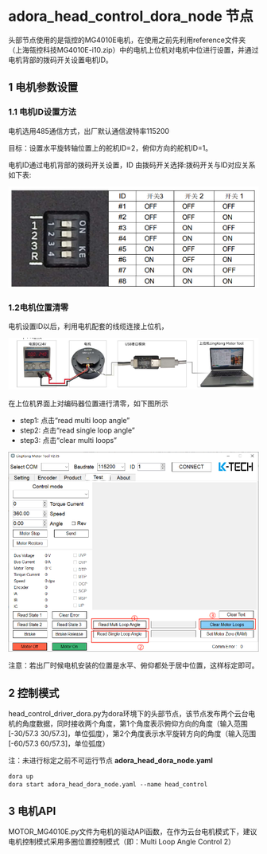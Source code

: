 # adora_head_control_dora_node 节点

头部节点使用的是瓴控的MG4010E电机，在使用之前先利用reference文件夹（上海瓴控科技MG4010E-i10.zip）中的电机上位机对电机中位进行设置，并通过电机背部的拨码开关设置电机ID。

## 1 电机参数设置

### 1.1 电机ID设置方法

电机选用485通信方式，出厂默认通信波特率115200

目标：设置水平旋转轴位置上的舵机ID=2，俯仰方向的舵机ID=1。

电机ID通过电机背部的拨码开关设置，ID 由拨码开关选择:拨码开关与ID对应关系如下表:

![image-20250730160553476](reference/image-20250730160553476.png)



### 1.2电机位置清零

电机设置ID以后，利用电机配套的线缆连接上位机，

![image-20250730161656912](reference/image-20250730161656912.png)

在上位机界面上对编码器位置进行清零，如下图所示

- step1: 点击“read multi loop angle”
- step2: 点击“read single loop angle”
- step3: 点击“clear multi loops”

![image-20250730161602613](reference/image-20250730161602613.png)

注意：若出厂时候电机安装的位置是水平、俯仰都处于居中位置，这样标定即可。

## 2 控制模式

head_control_driver_dora.py为dora环境下的头部节点，该节点发布两个云台电机的角度数据，同时接收两个角度，第1个角度表示俯仰方向的角度（输入范围 [-30/57.3 30/57.3]，单位弧度），第2个角度表示水平旋转方向的角度（输入范围 [-60/57.3 60/57.3]，单位弧度）

注：未进行标定之前不可运行节点 **adora_head_dora_node.yaml**

```
dora up 
dora start adora_head_dora_node.yaml --name head_control
```



## 3 电机API

MOTOR_MG4010E.py文件为电机的驱动API函数，在作为云台电机模式下，建议电机控制模式采用多圈位置控制模式（即：Multi Loop Angle Control 2）
